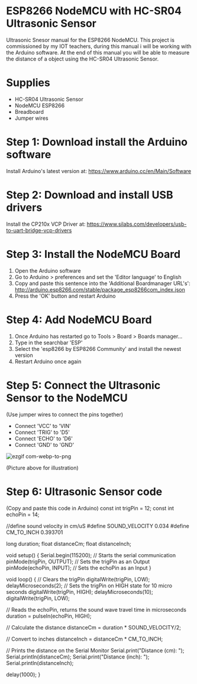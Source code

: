 # ESP8266 NodeMCU with HC-SR04 Ultrasonic Sensor
Ultrasonic Snesor manual for the ESP8266 NodeMCU. This project is commissioned by my IOT teachers, during this manual i will be working with the Arduino software.
At the end of this manual you will be able to measure the distance of a object using the HC-SR04 Ultrasonic Sensor.
# Supplies
- HC-SR04 Ultrasonic Sensor
- NodeMCU ESP8266 
- Breadboard
- Jumper wires
# Step 1: Download install the Arduino software
Install Arduino's latest version at: https://www.arduino.cc/en/Main/Software
# Step 2: Download and install USB drivers 
Install the CP210x VCP Driver at: https://www.silabs.com/developers/usb-to-uart-bridge-vcp-drivers
# Step 3: Install the NodeMCU Board 
1. Open the Arduino software
2. Go to Arduino > preferences and set the 'Editor language' to English
3. Copy and paste this sentence into the 'Additional Boardmanager URL's': http://arduino.esp8266.com/stable/package_esp8266com_index.json
4. Press the 'OK' button and restart Arduino
# Step 4: Add NodeMCU Board
1. Once Arduino has restarted go to Tools > Board > Boards manager...
2. Type in the searchbar 'ESP'
3. Select the 'esp8266 by ESP8266 Community' and install the newest version
4. Restart Arduino once again 
# Step 5: Connect the Ultrasonic Sensor to the NodeMCU
(Use jumper wires to connect the pins together)
- Connect 'VCC' to 'VIN'
- Connect 'TRIG' to 'D5'
- Connect 'ECHO' to 'D6'
- Connect 'GND' to 'GND'

![ezgif com-webp-to-png](https://user-images.githubusercontent.com/70513682/139153130-7053bc1f-4f79-470c-98aa-474e856449f0.png)

(Picture above for illustration)
# Step 6: Ultrasonic Sensor code
(Copy and paste this code in Arduino)
const int trigPin = 12;
const int echoPin = 14;

//define sound velocity in cm/uS
#define SOUND_VELOCITY 0.034
#define CM_TO_INCH 0.393701

long duration;
float distanceCm;
float distanceInch;

void setup() {
  Serial.begin(115200); // Starts the serial communication
  pinMode(trigPin, OUTPUT); // Sets the trigPin as an Output
  pinMode(echoPin, INPUT); // Sets the echoPin as an Input
}

void loop() {
  // Clears the trigPin
  digitalWrite(trigPin, LOW);
  delayMicroseconds(2);
  // Sets the trigPin on HIGH state for 10 micro seconds
  digitalWrite(trigPin, HIGH);
  delayMicroseconds(10);
  digitalWrite(trigPin, LOW);
  
  // Reads the echoPin, returns the sound wave travel time in microseconds
  duration = pulseIn(echoPin, HIGH);
  
  // Calculate the distance
  distanceCm = duration * SOUND_VELOCITY/2;
  
  // Convert to inches
  distanceInch = distanceCm * CM_TO_INCH;
  
  // Prints the distance on the Serial Monitor
  Serial.print("Distance (cm): ");
  Serial.println(distanceCm);
  Serial.print("Distance (inch): ");
  Serial.println(distanceInch);
  
  delay(1000);
}
